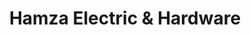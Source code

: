 ---
title: "Hamza Electric & Hardware"
url: /karachi/hamza-electric-and-hardware/
shop: hardware
---